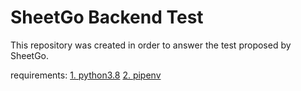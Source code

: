 # SheetGo Backend Test

This repository was created in order to answer the test proposed by SheetGo.

requirements:
[1. python3.8](http://https://www.python.org/ "1. python3.8")
[2. pipenv](https://pipenv.pypa.io/en/latest/ "2. pipenv")
